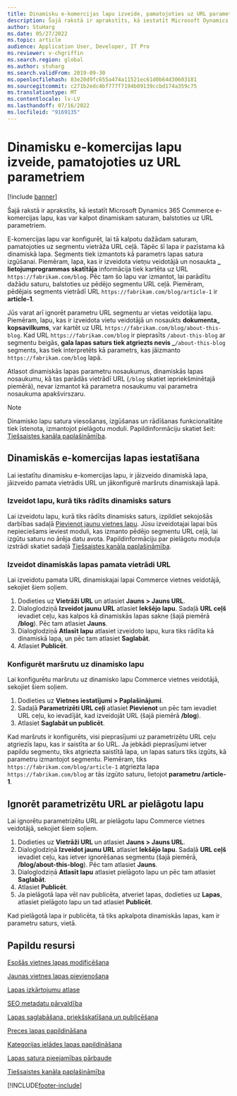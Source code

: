 ```yaml
---
title: Dinamisku e-komercijas lapu izveide, pamatojoties uz URL parametriem
description: Šajā rakstā ir aprakstīts, kā iestatīt Microsoft Dynamics 365 Commerce e-komercijas lapu, kas var kalpot dinamiskam saturam, balstoties uz URL parametriem.
author: StuHarg
ms.date: 05/27/2022
ms.topic: article
audience: Application User, Developer, IT Pro
ms.reviewer: v-chgriffin
ms.search.region: global
ms.author: stuharg
ms.search.validFrom: 2019-09-30
ms.openlocfilehash: 83e20d9fc655a474a11521ec61d0b64d30603181
ms.sourcegitcommit: c271b2edc4bf777f7194b09139ccbd174a359c75
ms.translationtype: MT
ms.contentlocale: lv-LV
ms.lasthandoff: 07/16/2022
ms.locfileid: "9169135"
---
```

# <a name="create-dynamic-e-commerce-pages-based-on-url-parameters"></a>Dinamisku e-komercijas lapu izveide, pamatojoties uz URL parametriem

[!include [banner](includes/banner.md)]

Šajā rakstā ir aprakstīts, kā iestatīt Microsoft Dynamics 365 Commerce e-komercijas lapu, kas var kalpot dinamiskam saturam, balstoties uz URL parametriem.

E-komercijas lapu var konfigurēt, lai tā kalpotu dažādam saturam, pamatojoties uz segmentu vietrāža URL ceļā. Tāpēc šī lapa ir pazīstama kā dinamiskā lapa. Segments tiek izmantots kā parametrs lapas satura izgūšanai. Piemēram, lapa, kas ir izveidota vietņu veidotājā un nosaukta **\_ lietojumprogrammas skatītāja** informācija tiek kartēta uz URL `https://fabrikam.com/blog`. Pēc tam šo lapu var izmantot, lai parādītu dažādu saturu, balstoties uz pēdējo segmentu URL ceļā. Piemēram, pēdējais segments vietrādī URL `https://fabrikam.com/blog/article-1` ir **article-1**.

Jūs varat arī ignorēt parametru URL segmentu ar vietas veidotāja lapu. Piemēram, lapu, kas ir izveidota vietu veidotājā un nosaukts **dokumenta\_ kopsavilkums**, var kartēt uz URL `https://fabrikam.com/blog/about-this-blog`. Kad URL `https://fabrikam.com/blog` ir pieprasīts `/about-this-blog` ar segmentu beigās, **gala lapas saturs tiek atgriezts nevis \_**`/about-this-blog` segments, kas tiek interpretēts kā parametrs, kas jāizmanto `https://fabrikam.com/blog` lapā. 

Atlasot dinamiskās lapas parametru nosaukumus, dinamiskās lapas nosaukumu, kā tas parādās vietrādī URL (`/blog` skatiet iepriekšminētajā piemērā), nevar izmantot kā parametra nosaukumu vai parametra nosaukuma apakšvirszaru. 

> [!NOTE]
> Dinamisko lapu satura viesošanas, izgūšanas un rādīšanas funkcionalitāte tiek īstenota, izmantojot pielāgotu moduli. Papildinformāciju skatiet šeit: [Tiešsaistes kanāla paplašināmība](e-commerce-extensibility/overview.md).

## <a name="set-up-a-dynamic-e-commerce-page"></a>Dinamiskās e-komercijas lapas iestatīšana

Lai iestatītu dinamisku e-komercijas lapu, ir jāizveido dinamiskā lapa, jāizveido pamata vietrādis URL un jākonfigurē maršruts dinamiskajā lapā.

### <a name="create-the-page-that-will-serve-dynamic-content"></a>Izveidot lapu, kurā tiks rādīts dinamisks saturs

Lai izveidotu lapu, kurā tiks rādīts dinamisks saturs, izpildiet sekojošās darbības sadaļā [Pievienot jaunu vietnes lapu](add-new-page.md). Jūsu izveidotajai lapai būs nepieciešams ieviest moduli, kas izmanto pēdējo segmentu URL ceļā, lai izgūtu saturu no ārēja datu avota. Papildinformāciju par pielāgotu moduļa izstrādi skatiet sadaļā [Tiešsaistes kanāla paplašināmība](e-commerce-extensibility/overview.md).

### <a name="create-the-base-url-for-the-dynamic-page"></a>Izveidot dinamiskās lapas pamata vietrādi URL

Lai izveidotu pamata URL dinamiskajai lapai Commerce vietnes veidotājā, sekojiet šiem soļiem.

1. Dodieties uz **Vietrāži URL** un atlasiet **Jauns \> Jauns URL**.
1. Dialoglodziņā **Izveidot jaunu URL** atlasiet **Iekšējo lapu**. Sadaļā **URL ceļš** ievadiet ceļu, kas kalpos kā dinamiskās lapas sakne (šajā piemērā **/blog**). Pēc tam atlasiet **Jauns**.
1. Dialoglodziņā **Atlasīt lapu** atlasiet izveidoto lapu, kura tiks rādīta kā dinamiskā lapa, un pēc tam atlasiet **Saglabāt**.
1. Atlasiet **Publicēt**.

### <a name="configure-the-route-to-the-dynamic-page"></a>Konfigurēt maršrutu uz dinamisko lapu

Lai konfigurētu maršrutu uz dinamisko lapu Commerce vietnes veidotājā, sekojiet šiem soļiem.

1. Dodieties uz **Vietnes iestatījumi \> Paplašinājumi**.
1. Sadaļā **Parametrizēti URL ceļi** atlasiet **Pievienot** un pēc tam ievadiet URL ceļu, ko ievadījāt, kad izveidojāt URL (šajā piemērā **/blog**).
1. Atlasiet **Saglabāt un publicēt**.

Kad maršruts ir konfigurēts, visi pieprasījumi uz parametrizētu URL ceļu atgriezīs lapu, kas ir saistīta ar šo URL. Ja jebkādi pieprasījumi ietver papildu segmentu, tiks atgriezta saistītā lapa, un lapas saturs tiks izgūts, kā parametru izmantojot segmentu. Piemēram, tiks `https://fabrikam.com/blog/article-1` atgriezta lapa `https://fabrikam.com/blog` ar tās izgūto saturu, lietojot **parametru /article-1**.

## <a name="override-a-parameterized-url-with-a-custom-page"></a>Ignorēt parametrizētu URL ar pielāgotu lapu

Lai ignorētu parametrizētu URL ar pielāgotu lapu Commerce vietnes veidotājā, sekojiet šiem soļiem.

1. Dodieties uz **Vietrāži URL** un atlasiet **Jauns \> Jauns URL**.
1. Dialoglodziņā **Izveidot jaunu URL** atlasiet **Iekšējo lapu**. Sadaļā **URL ceļš** ievadiet ceļu, kas ietver ignorēšanas segmentu (šajā piemērā, **/blog/about-this-blog**). Pēc tam atlasiet **Jauns**.
1. Dialoglodziņā **Atlasīt lapu** atlasiet pielāgoto lapu un pēc tam atlasiet **Saglabāt**.
1. Atlasiet **Publicēt**.
1. Ja pielāgotā lapa vēl nav publicēta, atveriet lapas, dodieties uz **Lapas**, atlasiet pielāgoto lapu un tad atlasiet **Publicēt**.

Kad pielāgotā lapa ir publicēta, tā tiks apkalpota dinamiskās lapas, kam ir parametru saturs, vietā.

## <a name="additional-resources"></a>Papildu resursi

[Esošās vietnes lapas modificēšana](modify-existing-page.md)

[Jaunas vietnes lapas pievienošana](add-new-page.md)

[Lapas izkārtojumu atlase](select-page-layouts.md)

[SEO metadatu pārvaldība](manage-seo-metadata.md)

[Lapas saglabāšana, priekšskatīšana un publicēšana](save-preview-publish-page.md)

[Preces lapas papildināšana](enrich-product-page.md)

[Kategorijas ielādes lapas papildināšana](enrich-category-page.md)

[Lapas satura pieejamības pārbaude](verify-accessibility.md)

[Tiešsaistes kanāla paplašināmība](e-commerce-extensibility/overview.md)


[!INCLUDE[footer-include](../includes/footer-banner.md)]
